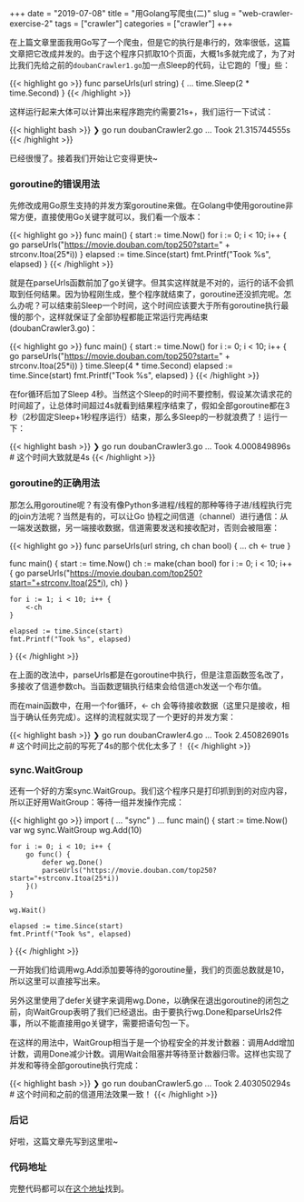 +++
date = "2019-07-08"
title = "用Golang写爬虫(二)"
slug = "web-crawler-exercise-2"
tags = ["crawler"]
categories = ["crawler"]
+++

在上篇文章里面我用Go写了一个爬虫，但是它的执行是串行的，效率很低，这篇文章把它改成并发的。由于这个程序只抓取10个页面，大概1s多就完成了，为了对比我们先给之前的`doubanCrawler1.go`加一点Sleep的代码，让它跑的「慢」些：

{{< highlight go >}}
func parseUrls(url string) {
    ...
	time.Sleep(2 * time.Second)
}
{{< /highlight >}}

这样运行起来大体可以计算出来程序跑完约需要21s+，我们运行一下试试：

{{< highlight bash >}}
❯ go run doubanCrawler2.go
...
Took 21.315744555s
{{< /highlight >}}

已经很慢了。接着我们开始让它变得更快~

### goroutine的错误用法

先修改成用Go原生支持的并发方案goroutine来做。在Golang中使用goroutine非常方便，直接使用Go关键字就可以，我们看一个版本：

{{< highlight go >}}
func main() {
	start := time.Now()
	for i := 0; i < 10; i++ {
		go parseUrls("https://movie.douban.com/top250?start=" + strconv.Itoa(25*i))
	}
	elapsed := time.Since(start)
	fmt.Printf("Took %s", elapsed)
}
{{< /highlight >}}

就是在parseUrls函数前加了go关键字。但其实这样就是不对的，运行的话不会抓取到任何结果。因为协程刚生成，整个程序就结束了，goroutine还没抓完呢。怎么办呢？可以结束前Sleep一个时间，这个时间应该要大于所有goroutine执行最慢的那个，这样就保证了全部协程都能正常运行完再结束(doubanCrawler3.go)：

{{< highlight go >}}
func main() {
    start := time.Now()
    for i := 0; i < 10; i++ {
        go parseUrls("https://movie.douban.com/top250?start=" + strconv.Itoa(25*i))
    }
    time.Sleep(4 * time.Second)
    elapsed := time.Since(start)
    fmt.Printf("Took %s", elapsed)
}
{{< /highlight >}}

在for循环后加了Sleep 4秒。当然这个Sleep的时间不要控制，假设某次请求花的时间超了，让总体时间超过4s就看到结果程序结束了，假如全部goroutine都在3秒（2秒固定Sleep+1秒程序运行）结束，那么多Sleep的一秒就浪费了！运行一下：

{{< highlight bash >}}
❯ go run doubanCrawler3.go
...
Took 4.000849896s  # 这个时间大致就是4s
{{< /highlight >}}

### goroutine的正确用法

那怎么用goroutine呢？有没有像Python多进程/线程的那种等待子进/线程执行完的join方法呢？当然是有的，可以让Go 协程之间信道（channel）进行通信：从一端发送数据，另一端接收数据，信道需要发送和接收配对，否则会被阻塞：

{{< highlight go >}}
func parseUrls(url string, ch chan bool) {
    ...
    ch <- true
}

func main() {
    start := time.Now()
    ch := make(chan bool)
    for i := 0; i < 10; i++ {
        go parseUrls("https://movie.douban.com/top250?start="+strconv.Itoa(25*i), ch)
    }

    for i := 1; i < 10; i++ {
        <-ch
    }

    elapsed := time.Since(start)
    fmt.Printf("Took %s", elapsed)
}
{{< /highlight >}}

在上面的改法中，parseUrls都是在goroutine中执行，但是注意函数签名改了，多接收了信道参数ch。当函数逻辑执行结束会给信道ch发送一个布尔值。

而在main函数中，在用一个for循环，<- ch 会等待接收数据（这里只是接收，相当于确认任务完成）。这样的流程就实现了一个更好的并发方案：

{{< highlight bash >}}
❯ go run doubanCrawler4.go
...
Took 2.450826901s  # 这个时间比之前的写死了4s的那个优化太多了！
{{< /highlight >}}

### sync.WaitGroup

还有一个好的方案sync.WaitGroup。我们这个程序只是打印抓到到的对应内容，所以正好用WaitGroup：等待一组并发操作完成：

{{< highlight go >}}
import (
	...
	"sync"
)
...
func main() {
	start := time.Now()
	var wg sync.WaitGroup
	wg.Add(10)

	for i := 0; i < 10; i++ {
		go func() {
			defer wg.Done()
			parseUrls("https://movie.douban.com/top250?start="+strconv.Itoa(25*i))
		}()
	}

	wg.Wait()

	elapsed := time.Since(start)
	fmt.Printf("Took %s", elapsed)
}
{{< /highlight >}}

一开始我们给调用wg.Add添加要等待的goroutine量，我们的页面总数就是10，所以这里可以直接写出来。

另外这里使用了defer关键字来调用wg.Done，以确保在退出goroutine的闭包之前，向WaitGroup表明了我们已经退出。由于要执行wg.Done和parseUrls2件事，所以不能直接用go关键字，需要把语句包一下。

在这样的用法中，WaitGroup相当于是一个协程安全的并发计数器：调用Add增加计数，调用Done减少计数。调用Wait会阻塞并等待至计数器归零。这样也实现了并发和等待全部goroutine执行完成：

{{< highlight bash >}}
❯ go run doubanCrawler5.go
...
Took 2.403050294s  # 这个时间和之前的信道用法效果一致！
{{< /highlight >}}

### 后记

好啦，这篇文章先写到这里啦~

### 代码地址

完整代码都可以在[这个地址](https://github.com/golang-dev/strconv.code/blob/master/crawler)找到。
